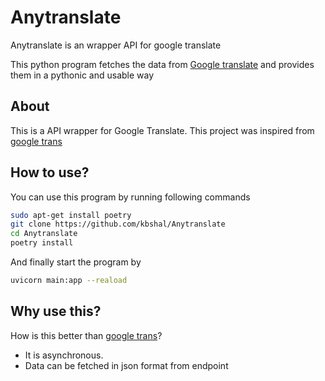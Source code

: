 # Anytranslate
Anytranslate is an wrapper API for google translate


This python program fetches the data from [Google translate](https://translate.google.com/) and provides them in a pythonic and usable way


## About

This is a API wrapper for Google Translate. This project was inspired from [google trans](https://pypi.org/project/googletrans/)

## How to use?
You can use this program by running following commands
```sh
sudo apt-get install poetry
git clone https://github.com/kbshal/Anytranslate
cd Anytranslate
poetry install
```

And finally start the program by 
```sh
uvicorn main:app --reaload
```

## Why use this?

How is this better than [google trans]()?
- It is asynchronous.
- Data can be fetched in json format from endpoint














